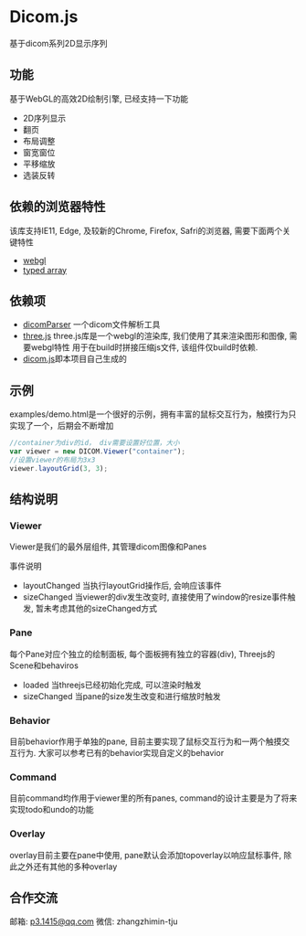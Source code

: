 # Dicom.js

基于dicom系列2D显示序列

## 功能

基于WebGL的高效2D绘制引擎, 已经支持一下功能

* 2D序列显示
* 翻页
* 布局调整
* 窗宽窗位
* 平移缩放
* 选装反转

## 依赖的浏览器特性

该库支持IE11, Edge, 及较新的Chrome, Firefox, Safri的浏览器, 需要下面两个关键特性

* [webgl](https://en.wikipedia.org/wiki/WebGL)
* [typed array](https://developer.mozilla.org/en/docs/Web/JavaScript/Typed_arrays)

## 依赖项

* [dicomParser](https://github.com/cornerstonejs/dicomParser) 一个dicom文件解析工具
* [three.js](https://github.com/mrdoob/three.js)
three.js库是一个webgl的渲染库, 我们使用了其来渲染图形和图像, 需要webgl特性
用于在build时拼接压缩js文件, 该组件仅build时依赖. 
* [dicom.js](https://coding.net/u/matazure/p/dicom.js)即本项目自己生成的

## 示例

examples/demo.html是一个很好的示例，拥有丰富的鼠标交互行为，触摸行为只实现了一个，后期会不断增加

```javascript
//container为div的id， div需要设置好位置，大小
var viewer = new DICOM.Viewer("container");
//设置viewer的布局为3x3
viewer.layoutGrid(3, 3);
```

## 结构说明

### Viewer

Viewer是我们的最外层组件, 其管理dicom图像和Panes

事件说明

* layoutChanged 当执行layoutGrid操作后, 会响应该事件
* sizeChanged 当viewer的div发生改变时, 直接使用了window的resize事件触发, 暂未考虑其他的sizeChanged方式

### Pane

每个Pane对应个独立的绘制面板, 每个面板拥有独立的容器(div), Threejs的Scene和behaviros

* loaded 当threejs已经初始化完成, 可以渲染时触发
* sizeChanged 当pane的size发生改变和进行缩放时触发

### Behavior

目前behavior作用于单独的pane, 目前主要实现了鼠标交互行为和一两个触摸交互行为. 大家可以参考已有的behavior实现自定义的behavior

### Command

目前command均作用于viewer里的所有panes, command的设计主要是为了将来实现todo和undo的功能

### Overlay

overlay目前主要在pane中使用, pane默认会添加topoverlay以响应鼠标事件, 除此之外还有其他的多种overlay

## 合作交流

邮箱: p3.1415@qq.com
微信: zhangzhimin-tju
